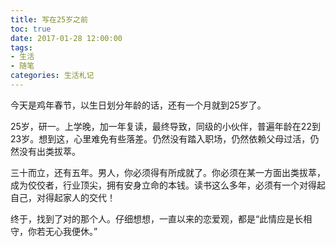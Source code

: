 ```yaml
---
title: 写在25岁之前
toc: true
date: 2017-01-28 12:00:00
tags:
- 生活
- 随笔
categories: 生活札记
---
```

今天是鸡年春节，以生日划分年龄的话，还有一个月就到25岁了。

25岁，研一。上学晚，加一年复读，最终导致，同级的小伙伴，普遍年龄在22到23岁。想到这，心里难免有些落差。仍然没有踏入职场，仍然依赖父母过活，仍然没有出类拔萃。

<!--more-->

三十而立，还有五年。男人，你必须得有所成就了。你必须在某一方面出类拔萃，成为佼佼者，行业顶尖，拥有安身立命的本钱。读书这么多年，必须有一个对得起自己，对得起家人的交代！

终于，找到了对的那个人。仔细想想，一直以来的恋爱观，都是“此情应是长相守，你若无心我便休。”